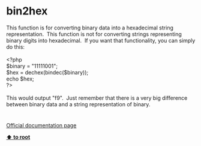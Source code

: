 # bin2hex




<div class="phpcode"><span class="html">
This function is for converting binary data into a hexadecimal string representation.&#xA0; This function is not for converting strings representing binary digits into hexadecimal.&#xA0; If you want that functionality, you can simply do this:<br><br><span class="default">&lt;?php<br>$binary </span><span class="keyword">= </span><span class="string">&quot;11111001&quot;</span><span class="keyword">;<br></span><span class="default">$hex </span><span class="keyword">= </span><span class="default">dechex</span><span class="keyword">(</span><span class="default">bindec</span><span class="keyword">(</span><span class="default">$binary</span><span class="keyword">));<br>echo </span><span class="default">$hex</span><span class="keyword">;<br></span><span class="default">?&gt;<br></span><br>This would output &quot;f9&quot;.&#xA0; Just remember that there is a very big difference between binary data and a string representation of binary.</span>
</div>
  

#

[Official documentation page](https://www.php.net/manual/en/function.bin2hex.php)

**[⬆ to root](/)**